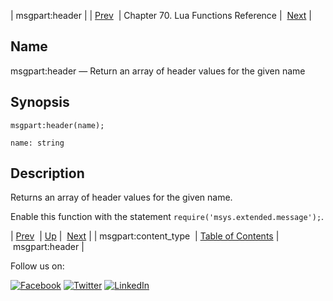 | msgpart:header |
| [Prev](lua.ref.msgpart_content_type.php)  | Chapter 70. Lua Functions Reference |  [Next](lua.ref.msgpart_header2.php) |

<a name="lua.ref.msgpart_header"></a>
## Name

msgpart:header — Return an array of header values for the given name

<a name="idp17100880"></a>
## Synopsis

`msgpart:header(name);`

`name: string`<a name="idp17103840"></a>
## Description

Returns an array of header values for the given name.

Enable this function with the statement `require('msys.extended.message');`.

| [Prev](lua.ref.msgpart_content_type.php)  | [Up](lua.function.details.php) |  [Next](lua.ref.msgpart_header2.php) |
| msgpart:content_type  | [Table of Contents](index.php) |  msgpart:header |

Follow us on:

[![Facebook](https://support.messagesystems.com/images/icon-facebook.png)](http://www.facebook.com/messagesystems) [![Twitter](https://support.messagesystems.com/images/icon-twitter.png)](http://twitter.com/#!/MessageSystems) [![LinkedIn](https://support.messagesystems.com/images/icon-linkedin.png)](http://www.linkedin.com/company/message-systems)